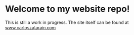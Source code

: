 # Welcome to my website repo!

This is still a work in progress.
The site itself can be found at www.carloszatarain.com
